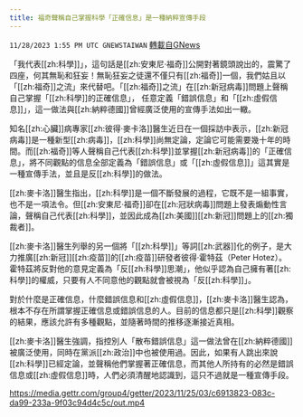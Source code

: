 ```yaml
---
title: 福奇聲稱自己掌握科學「正確信息」是一種納粹宣傳手段
---
```

`11/28/2023 1:55 PM UTC GNEWSTAIWAN` [轉載自GNews](https://gnews.org/articles/2045905)

 「我代表[[zh:科學]]」，這句話是[[zh:安東尼·福奇]]公開對著鏡頭說出的，震驚了四座，何其無恥和狂妄！無恥狂妄之徒還不僅只有[[zh:福奇]]一個，我們姑且以「[[zh:福奇]]之流」來代替吧。「[[zh:福奇]]之流」在[[zh:新冠病毒]]問題上聲稱自己掌握「[[zh:科學]]的正確信息」， 任意定義「錯誤信息」和「[[zh:虛假信息]]」，這一做法與[[zh:納粹德國]]曾經廣泛使用的宣傳手法如出一轍。

  

知名[[zh:心臟]]病專家[[zh:彼得·麥卡洛]]醫生近日在一個採訪中表示，[[zh:新冠病毒]]是一種新型[[zh:病毒]]，[[zh:科學]]尚無定論，定論它可能需要幾十年的時間。而[[zh:福奇]]等人聲稱自己代表[[zh:科學]]並掌握[[zh:新冠病毒]]的「正確信息」，將不同觀點的信息全部定義為「錯誤信息」或「[[zh:虛假信息]]」這其實是一種宣傳手法，並且是反[[zh:科學]]的做法。

  

[[zh:麥卡洛]]醫生指出，[[zh:科學]]是一個不斷發展的過程，它既不是一組事實，也不是一項法令。但[[zh:安東尼·福奇]]卻在[[zh:冠狀病毒]]問題上發表煽動性言論，聲稱自己代表[[zh:科學]]，並因此成為[[zh:美國]][[zh:新冠]]問題上的[[zh:獨裁者]]。

  

[[zh:麥卡洛]]醫生列舉的另一個將「[[zh:科學]]」等詞[[zh:武器]]化的例子，是大力推廣[[zh:新冠]][[zh:疫苗]]的[[zh:疫苗]]研發者彼得·霍特茲（Peter Hotez）。霍特茲將反對他的意見定義為「反[[zh:科學]]思潮」，他似乎認為自己擁有著[[zh:科學]]的權威，只要有人不同意他的觀點就會被視為「反[[zh:科學]]」。

  

對於什麼是正確信息，什麼錯誤信息和[[zh:虛假信息]]，[[zh:麥卡洛]]醫生認為，根本不存在所謂掌握正確信息或錯誤信息的人。目前的信息都只是[[zh:科學]]觀察的結果，應該允許有多種觀點，並隨著時間的推移逐漸接近真相。

  

[[zh:麥卡洛]]醫生強調，指控別人「散布錯誤信息」這一做法曾在[[zh:納粹德國]]被廣泛使用，同時在黨派[[zh:政治]]中也被使用過。因此，如果有人跳出來說[[zh:科學]]已經定論，並聲稱他們掌握著正確信息，而其他人所持有的必然是錯誤信息或[[zh:虛假信息]]時，人們必須清醒地認識到，這只不過就是一種宣傳手段。


https://media.gettr.com/group4/getter/2023/11/25/03/c6913823-083c-da99-233a-9f03c94d4c5c/out.mp4





